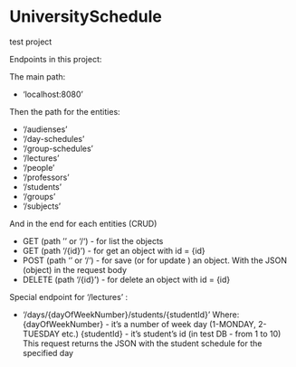 # UniversitySchedule
test project

Endpoints in this project:

The main path:
 - ‘localhost:8080’

Then the path for the entities:
- ‘/audienses’
- ‘/day-schedules’
- ‘/group-schedules’
- ‘/lectures’
- ‘/people’
- ‘/professors’
- ‘/students’
- ‘/groups’
- ‘/subjects’

And in the end for each entities (CRUD)
- GET (path ’’ or ‘/‘) - for list the objects
- GET (path ‘/{id}’) - for get an object with id = {id}
- POST (path ‘’ or ‘/‘) - for save (or for update ) an object. With the JSON (object) in the request body
- DELETE (path ‘/{id}’) - for delete an object with id = {id}

Special endpoint for ‘/lectures’ :
- ‘/days/{dayOfWeekNumber}/students/{studentId}’
Where:
 {dayOfWeekNumber} - it’s a number of week day (1-MONDAY, 2-TUESDAY etc.)
 {studentId} - it’s student’s id (in test DB - from 1 to 10)
This request returns the JSON with the student schedule for the specified day
